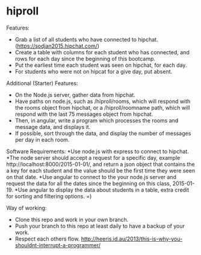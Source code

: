 # hiproll

Features:
* Grab a list of all students who have connected to hipchat. (https://sodjan2015.hipchat.com/)
* Create a table with columns for each student who has connected, and rows for each day since the beginning of this bootcamp.
* Put the earliest time each student was seen on hipchat, for each day.
* For students who were not on hipcat for a give day, put absent.

Additional (Starter) Features:
* On the Node.js server, gather data from hipchat. 
* Have paths on node.js, such as /hiproll/rooms, which will respond with the rooms object from hipchat, or a /hiproll/roomname path, which will respond with the last 75 messages object from hipchat. 
* Then, in angular, write a program which processes the rooms and message data, and displays it. 
* If possible, sort through the data, and display the number of messages per day in each room.


Software Requirements:
*Use node.js with express to connect to hipchat.
*The node server should accept a request for a specific day, example
http://localhost:8000/2015-01-01/, and return a json object that
contains the a key for each student and the value should be the
first time they were seen on that date.
*Use angular to connect to the your node.js server and request the
data for all the dates since the beginning on this class, 2015-01-19.
*Use angular to display the data about students in a table, extra
credit for sorting and filtering options. =)

Way of working:
* Clone this repo and work in your own branch.
* Push your branch to this repo at least daily to have a backup of your work.
* Respect each others flow. http://heeris.id.au/2013/this-is-why-you-shouldnt-interrupt-a-programmer/
